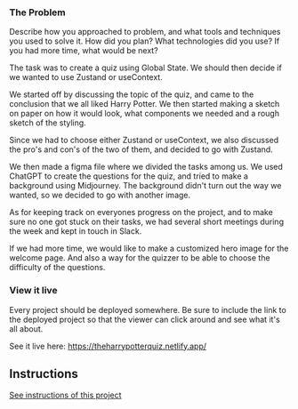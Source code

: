 ### The Problem

Describe how you approached to problem, and what tools and techniques you used to solve it. How did you plan? What technologies did you use? If you had more time, what would be next?

The task was to create a quiz using Global State. We should then decide if we wanted to use Zustand or useContext.

We started off by discussing the topic of the quiz, and came to the conclusion that we all liked Harry Potter. We then started making a sketch on paper on how it would look, what components we needed and a rough sketch of the styling.

Since we had to choose either Zustand or useContext, we also discussed the pro's and con's of the two of them, and decided to go with Zustand.

We then made a figma file where we divided the tasks among us.
We used ChatGPT to create the questions for the quiz, and tried to make a background using Midjourney. The background didn't turn out the way we wanted, so we decided to go with another image.

As for keeping track on everyones progress on the project, and to make sure no one got stuck on their tasks, we had several short meetings during the week and kept in touch in Slack.

If we had more time, we would like to make a customized hero image for the welcome page. And also a way for the quizzer to be able to choose the difficulty of the questions.

### View it live

Every project should be deployed somewhere. Be sure to include the link to the deployed project so that the viewer can click around and see what it's all about.

See it live here: https://theharrypotterquiz.netlify.app/

## Instructions

<a href="instructions.md">
   See instructions of this project
  </a>
